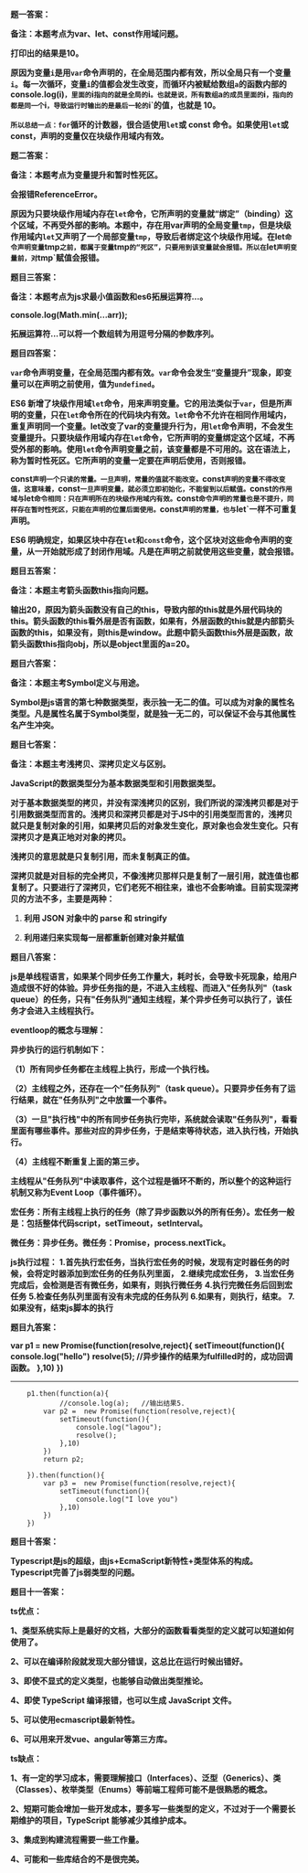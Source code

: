 **题一答案：**

**备注：本题考点为var、let、const作用域问题。**

**打印出的结果是10。**

**原因为变量`i`是用`var`命令声明的，在全局范围内都有效，所以全局只有一个变量`i`。每一次循环，变量`i`的值都会发生改变，而循环内被赋给数组`a`的函数内部的console.log(i)`，里面的`i`指向的就是全局的`i`。也就是说，所有数组`a`的成员里面的`i`，指向的都是同一个`i`，导致运行时输出的是最后一轮的`i`的值，也就是 10。**

**`所以总结一点：for`循环的计数器，很合适使用`let`或 const 命令。如果使用`let`或 const，声明的变量仅在块级作用域内有效。**





**题二答案：**

**备注：本题考点为变量提升和暂时性死区。**

**会报错ReferenceError。**

**原因为只要块级作用域内存在`let`命令，它所声明的变量就“绑定”（binding）这个区域，不再受外部的影响。本题中，存在用var声明的全局变量`tmp`，但是块级作用域内`let`又声明了一个局部变量`tmp`，导致后者绑定这个块级作用域。在let`命令声明变量`tmp`之前，都属于变量`tmp`的“死区”，只要用到该变量就会报错。所以在`let`声明变量前，对`tmp`赋值会报错。**





**题目三答案：**

**备注：本题考点为js求最小值函数和es6拓展运算符...。**

**console.log(Math.min(...arr));**

**拓展运算符...可以将一个数组转为用逗号分隔的参数序列。**





**题目四答案：**

**`var`命令声明变量，在全局范围内都有效。`var`命令会发生“变量提升”现象，即变量可以在声明之前使用，值为`undefined`。**

**ES6 新增了块级作用域`let`命令，用来声明变量。它的用法类似于`var`，但是所声明的变量，只在`let`命令所在的代码块内有效。`let`命令不允许在相同作用域内，重复声明同一个变量。let改变了var的变量提升行为，用`let`命令声明，不会发生变量提升。只要块级作用域内存在`let`命令，它所声明的变量绑定这个区域，不再受外部的影响。使用`let`命令声明变量之前，该变量都是不可用的。这在语法上，称为暂时性死区。它所声明的变量一定要在声明后使用，否则报错。**

**const`声明一个只读的常量。一旦声明，常量的值就不能改变。`const`声明的变量不得改变值，这意味着，`const`一旦声明变量，就必须立即初始化，不能留到以后赋值。`const`的作用域与`let`命令相同：只在声明所在的块级作用域内有效。`const`命令声明的常量也是不提升，同样存在暂时性死区，只能在声明的位置后面使用。`const`声明的常量，也与`let`一样不可重复声明。**

**ES6 明确规定，如果区块中存在`let`和`const`命令，这个区块对这些命令声明的变量，从一开始就形成了封闭作用域。凡是在声明之前就使用这些变量，就会报错。**





**题目五答案：**

**备注：本题主考箭头函数this指向问题。**

**输出20，原因为箭头函数没有自己的this，导致内部的this就是外层代码块的this。箭头函数的this看外层是否有函数，如果有，外层函数的this就是内部箭头函数的this，如果没有，则this是window。此题中箭头函数this外层是函数，故箭头函数this指向obj，所以是object里面的a=20。**



**题目六答案：**

**备注：本题主考Symbol定义与用途。**

**Symbol是js语言的第七种数据类型，表示独一无二的值。可以成为对象的属性名类型。凡是属性名属于Symbol类型，就是独一无二的，可以保证不会与其他属性名产生冲突。**





**题目七答案：**

**备注：本题主考浅拷贝、深拷贝定义与区别。**

**JavaScript的数据类型分为基本数据类型和引用数据类型。**

**对于基本数据类型的拷贝，并没有深浅拷贝的区别，我们所说的深浅拷贝都是对于引用数据类型而言的。浅拷贝和深拷贝都是对于JS中的引用类型而言的，浅拷贝就只是复制对象的引用，如果拷贝后的对象发生变化，原对象也会发生变化。只有深拷贝才是真正地对对象的拷贝。**

**浅拷贝的意思就是只复制引用，而未复制真正的值。**

**深拷贝就是对目标的完全拷贝，不像浅拷贝那样只是复制了一层引用，就连值也都复制了。只要进行了深拷贝，它们老死不相往来，谁也不会影响谁。目前实现深拷贝的方法不多，主要是两种：**

1. **利用 JSON 对象中的 parse 和 stringify**

2. **利用递归来实现每一层都重新创建对象并赋值**







**题目八答案：**

**js是单线程语言，如果某个同步任务工作量大，耗时长，会导致卡死现象，给用户造成很不好的体验。异步任务指的是，不进入主线程、而进入"任务队列"（task queue）的任务，只有"任务队列"通知主线程，某个异步任务可以执行了，该任务才会进入主线程执行。**

**eventloop的概念与理解：**

**异步执行的运行机制如下：**

**（1）所有同步任务都在主线程上执行，形成一个执行栈。**

**（2）主线程之外，还存在一个"任务队列"（task queue）。只要异步任务有了运行结果，就在"任务队列"之中放置一个事件。**

**（3）一旦"执行栈"中的所有同步任务执行完毕，系统就会读取"任务队列"，看看里面有哪些事件。那些对应的异步任务，于是结束等待状态，进入执行栈，开始执行。**

**（4）主线程不断重复上面的第三步。**

**主线程从"任务队列"中读取事件，这个过程是循环不断的，所以整个的这种运行机制又称为Event Loop（事件循环）。**

**宏任务：所有主线程上执行的任务（除了异步函数以外的所有任务）。宏任务一般是：包括整体代码script，setTimeout，setInterval。**

**微任务：异步任务。微任务：Promise，process.nextTick。**

**js执行过程：**
 **1.首先执行宏任务，当执行宏任务的时候，发现有定时器任务的时候，会将定时器添加到宏任务的任务队列里面，**
 **2.继续完成宏任务，**
 **3.当宏任务完成后，会检测是否有微任务，如果有，则执行微任务**
 **4.执行完微任务后回到宏任务**
 **5.检查任务队列里面有没有未完成的任务队列**
 **6.如果有，则执行，结束。**
 **7.如果没有，结束js脚本的执行**





**题目九答案：**

**var p1 = new Promise(function(resolve,reject){**
			**setTimeout(function(){**
				**console.log("hello")**
				**resolve(5);	  //异步操作的结果为fulfilled时的，成功回调函数。**
			**},10)**
		**})**		

****

		p1.then(function(a){
				//console.log(a);	//输出结果5.
			var p2 =  new Promise(function(resolve,reject){
				setTimeout(function(){
					console.log("lagou");
					resolve();
				},10)
			})
			return p2;
			
		}).then(function(){
			var p3 =  new Promise(function(resolve,reject){
				setTimeout(function(){
					console.log("I love you")		
				},10)
			})
		})




**题目十答案：**

**Typescript是js的超级，由js+EcmaScript新特性+类型体系的构成。Typescript完善了js弱类型的问题。**



**题目十一答案：**

**ts优点：**

**1、类型系统实际上是最好的文档，大部分的函数看看类型的定义就可以知道如何使用了。**

**2、可以在编译阶段就发现大部分错误，这总比在运行时候出错好。**

**3、即使不显式的定义类型，也能够自动做出类型推论。**

**4、即使 TypeScript 编译报错，也可以生成 JavaScript 文件。**

**5、可以使用ecmascript最新特性。**

**6、可以用来开发vue、angular等第三方库。**

**ts缺点：**

**1、有一定的学习成本，需要理解接口（Interfaces）、泛型（Generics）、类（Classes）、枚举类型（Enums）等前端工程师可能不是很熟悉的概念。**

**2、短期可能会增加一些开发成本，要多写一些类型的定义，不过对于一个需要长期维护的项目，TypeScript 能够减少其维护成本。**

**3、集成到构建流程需要一些工作量。**

**4、可能和一些库结合的不是很完美。**